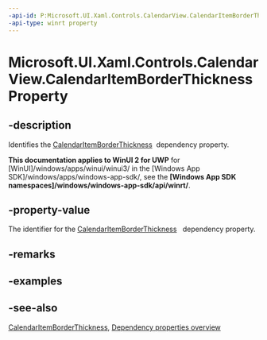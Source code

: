 ```yaml
---
-api-id: P:Microsoft.UI.Xaml.Controls.CalendarView.CalendarItemBorderThicknessProperty
-api-type: winrt property
---
```


<!-- Property syntax
public Windows.UI.Xaml.DependencyProperty CalendarItemBorderThicknessProperty { get; }
-->

# Microsoft.UI.Xaml.Controls.CalendarView.CalendarItemBorderThicknessProperty

## -description
Identifies the [CalendarItemBorderThickness](calendarview_calendaritemborderthickness.md)  dependency property.

**This documentation applies to WinUI 2 for UWP** for [WinUI]/windows/apps/winui/winui3/ in the [Windows App SDK]/windows/apps/windows-app-sdk/, see the **[Windows App SDK namespaces]/windows/windows-app-sdk/api/winrt/**.

## -property-value
The identifier for the [CalendarItemBorderThickness](calendarview_calendaritemborderthickness.md)   dependency property.

## -remarks

## -examples

## -see-also
[CalendarItemBorderThickness](calendarview_calendaritemborderthickness.md), [Dependency properties overview](/windows/uwp/xaml-platform/dependency-properties-overview)

